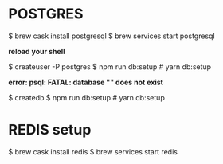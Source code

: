 <!-- migrate documentation to github wiki -->

# POSTGRES
$ brew cask install postgresql
$ brew services start postgresql

**reload your shell**

$ createuser -P postgres
$ npm run db:setup # yarn db:setup

**error: psql: FATAL:  database "<user>" does not exist**

$ createdb
$ npm run db:setup # yarn db:setup


# REDIS setup
$ brew cask install redis
$ brew services start redis

